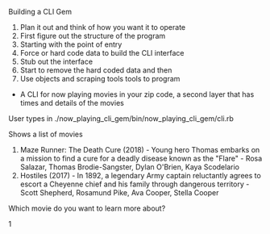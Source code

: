 Building a CLI Gem

1. Plan it out and think of how you want it to operate
2. First figure out the structure of the program
3. Starting with the point of entry
4. Force or hard code data to build the CLI interface
5. Stub out the interface
6. Start to remove the hard coded data and then
7. Use objects and scraping tools tools to program

- A CLI for now playing movies in your zip code, a second layer that has times and details of the movies

User types in ./now_playing_cli_gem/bin/now_playing_cli_gem/cli.rb

Shows a list of movies

1. Maze Runner: The Death Cure (2018) - Young hero Thomas embarks on a mission to find a cure for a deadly disease known as the "Flare" - Rosa Salazar, Thomas Brodie-Sangster, Dylan O'Brien, Kaya Scodelario
2. Hostiles (2017) - In 1892, a legendary Army captain reluctantly agrees to escort a Cheyenne chief and his family through dangerous territory -  Scott Shepherd, Rosamund Pike, Ava Cooper, Stella Cooper

Which movie do you want to learn more about?

1
